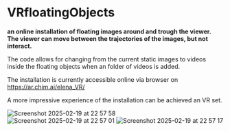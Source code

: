 # VRfloatingObjects

**an online installation of floating images around and trough the viewer. The viewer can move between the trajectories of the images, but not interact.**

The code allows for changing from the current static images to videos inside the floating objects when an folder of videos is added.

The installation is currently accessible online via browser on https://ar.chim.ai/elena_VR/ 

A more impressive experience of the installation can be achieved an VR set. 

![Screenshot 2025-02-19 at 22 57 58](https://github.com/user-attachments/assets/0284ebb4-f7e6-4c23-8777-8ac19fc4189d)
![Screenshot 2025-02-19 at 22 57 01](https://github.com/user-attachments/assets/eeff950e-7893-4c9a-9aa7-f12281fc33b9)
![Screenshot 2025-02-19 at 22 57 17](https://github.com/user-attachments/assets/5d60c1aa-d604-40bb-aadd-19676192f658)
